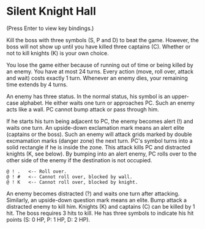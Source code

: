 # Silent Knight Hall

(Press Enter to view key bindings.)

Kill the boss with three symbols (S, P and D) to beat the game. However, the boss will not show up until you have killed three captains (C). Whether or not to kill knights (K) is your own choice.

You lose the game either because of running out of time or being killed by an enemy. You have at most 24 turns. Every action (move, roll over, attack and wait) costs exactly 1 turn. Whenever an enemy dies, your remaining time extends by 4 turns.

An enemy has three status. In the normal status, his symbol is an upper-case alphabet. He either waits one turn or approaches PC. Such an enemy acts like a wall. PC cannot bump attack or pass through him.

If he starts his turn being adjacent to PC, the enemy becomes alert (!) and waits one turn. An upside-down exclamation mark means an alert elite (captains or the boss). Such an enemy will attack grids marked by double excmamation marks (danger zone) the next turn. PC's symbol turns into a solid rectangle if he is inside the zone. This attack kills PC and distracted knights (K, see below). By bumping into an alert enemy, PC rolls over to the other side of the enemy if the destination is not occupied.

    @ ! .   <-- Roll over.
    @ ! #   <-- Cannot roll over, blocked by wall.
    @ ! K   <-- Cannot roll over, blocked by knight.

An enemy becomes distracted (?) and waits one turn after attacking. Similarly, an upside-down question mark means an elite. Bump attack a distracted enemy to kill him. Knights (K) and captains (C) can be killed by 1 hit. The boss requires 3 hits to kill. He has three symbols to indicate his hit points (S: 0 HP, P: 1 HP, D: 2 HP).
